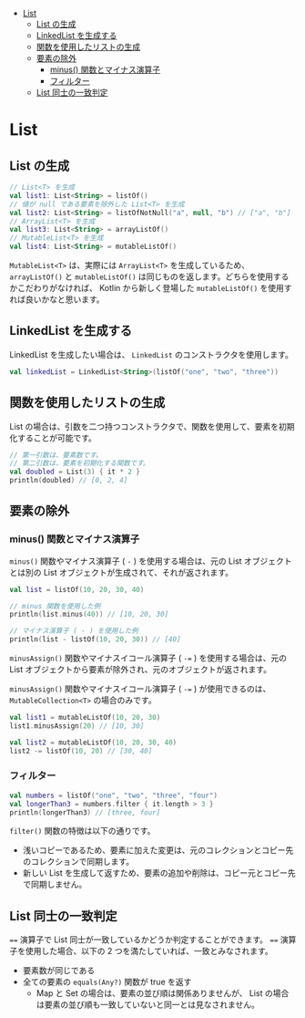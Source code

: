 - [List](#list)
  - [List の生成](#list-の生成)
  - [LinkedList を生成する](#linkedlist-を生成する)
  - [関数を使用したリストの生成](#関数を使用したリストの生成)
  - [要素の除外](#要素の除外)
    - [minus() 関数とマイナス演算子](#minus-関数とマイナス演算子)
    - [フィルター](#フィルター)
  - [List 同士の一致判定](#list-同士の一致判定)


# List

## List の生成

```kotlin
// List<T> を生成
val list1: List<String> = listOf()
// 値が null である要素を除外した List<T> を生成
val list2: List<String> = listOfNotNull("a", null, "b") // ["a", "b"]
// ArrayList<T> を生成
val list3: List<String> = arrayListOf()
// MutableList<T> を生成
val list4: List<String> = mutableListOf()
```

`MutableList<T>` は、実際には `ArrayList<T>` を生成しているため、 `arrayListOf()` と `mutableListOf()` は同じものを返します。どちらを使用するかこだわりがなければ、 Kotlin から新しく登場した `mutableListOf()` を使用すれば良いかなと思います。

## LinkedList を生成する

LinkedList を生成したい場合は、 `LinkedList` のコンストラクタを使用します。

```kotlin
val linkedList = LinkedList<String>(listOf("one", "two", "three"))
```


## 関数を使用したリストの生成

List の場合は、引数を二つ持つコンストラクタで、関数を使用して、要素を初期化することが可能です。

```kotlin
// 第一引数は、要素数です。
// 第二引数は、要素を初期化する関数です。
val doubled = List(3) { it * 2 }
println(doubled) // [0, 2, 4]
```


## 要素の除外

### minus() 関数とマイナス演算子

`minus()` 関数やマイナス演算子 ( `-` ) を使用する場合は、元の List オブジェクトとは別の List オブジェクトが生成されて、それが返されます。

```kotlin
val list = listOf(10, 20, 30, 40)

// minus 関数を使用した例
println(list.minus(40)) // [10, 20, 30]

// マイナス演算子 ( - ) を使用した例
println(list - listOf(10, 20, 30)) // [40]
```

`minusAssign()` 関数やマイナスイコール演算子 ( `-=` ) を使用する場合は、元の List オブジェクトから要素が除外され、元のオブジェクトが返されます。

`minusAssign()` 関数やマイナスイコール演算子 ( `-=` ) が使用できるのは、 `MutableCollection<T>` の場合のみです。

```kotlin
val list1 = mutableListOf(10, 20, 30)
list1.minusAssign(20) // [10, 30]

val list2 = mutableListOf(10, 20, 30, 40)
list2 -= listOf(10, 20) // [30, 40]
```

### フィルター

```kotlin
val numbers = listOf("one", "two", "three", "four")  
val longerThan3 = numbers.filter { it.length > 3 }
println(longerThan3) // [three, four]
```

`filter()` 関数の特徴は以下の通りです。

- 浅いコピーであるため、要素に加えた変更は、元のコレクションとコピー先のコレクションで同期します。
- 新しい List を生成して返すため、要素の追加や削除は、コピー元とコピー先で同期しません。


## List 同士の一致判定

`==` 演算子で List 同士が一致しているかどうか判定することができます。 `==` 演算子を使用した場合、以下の 2 つを満たしていれば、一致とみなされます。

- 要素数が同じである
- 全ての要素の `equals(Any?)` 関数が true を返す
  - Map と Set の場合は、要素の並び順は関係ありませんが、 List の場合は要素の並び順も一致していないと同一とは見なされません。




